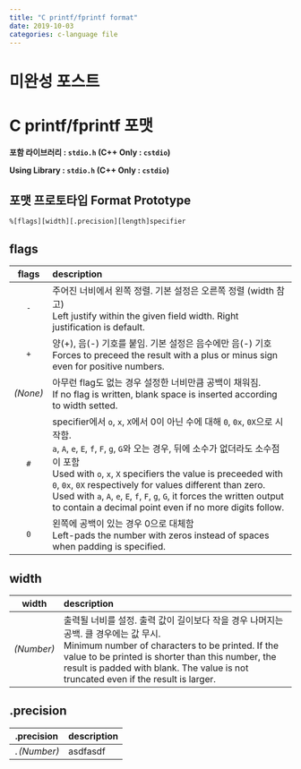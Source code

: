 ```yaml
---
title: "C printf/fprintf format"
date: 2019-10-03
categories: c-language file
---
```


# 미완성 포스트 


# C printf/fprintf 포맷

**포함 라이브러리 : ``stdio.h`` (C++ Only : ``cstdio``)**

**Using Library : ``stdio.h`` (C++ Only : ``cstdio``)**

## 포맷 프로토타입 Format Prototype

``
%[flags][width][.precision][length]specifier
``

## flags

| flags | description |
|:---:|:---|
|``-``|주어진 너비에서 왼쪽 정렬. 기본 설정은 오른쪽 정렬 (width 참고)<br>Left justify within the given field width. Right justification is default. |
|``+``|양(+), 음(-) 기호를 붙임. 기본 설정은 음수에만 음(-) 기호<br>Forces to preceed the result with a plus or minus sign even for positive numbers. |
|_(None)_|아무런 flag도 없는 경우 설정한 너비만큼 공백이 채워짐.<br>If no flag is written, blank space is inserted according to width setted.|
|``#``|specifier에서 ``o``, ``x``, ``X``에서 0이 아닌 수에 대해 ``0``, ``0x``, ``0X``으로 시작함.<br>``a``, ``A``, ``e``, ``E``, ``f``, ``F``, ``g``, ``G``와 오는 경우, 뒤에 소수가 없더라도 소수점이 포함<br>Used with ``o``, ``x``, ``X`` specifiers the value is preceeded with ``0``, ``0x``, ``0X`` respectively for values different than zero.<br>Used with ``a``, ``A``, ``e``, ``E``, ``f``, ``F``, ``g``, ``G``, it forces the written output to contain a decimal point even if no more digits follow.|
|``0``|왼쪽에 공백이 있는 경우 0으로 대체함<br>Left-pads the number with zeros instead of spaces when padding is specified.|

## width

| width | description |
|:---:|:---|
|_(Number)_|출력될 너비를 설정. 출력 값이 길이보다 작을 경우 나머지는 공백. 클 경우에는 값 무시.<br>Minimum number of characters to be printed. If the value to be printed is shorter than this number, the result is padded with blank. The value is not truncated even if the result is larger.|

## .precision

| .precision | description |
|:---:|:---|
|``.``_(Number)_|asdfasdf|
